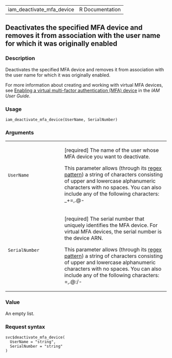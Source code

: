 <table style="width: 100%;">
<tbody>
<tr class="odd">
<td>iam_deactivate_mfa_device</td>
<td style="text-align: right;">R Documentation</td>
</tr>
</tbody>
</table>

## Deactivates the specified MFA device and removes it from association with the user name for which it was originally enabled

### Description

Deactivates the specified MFA device and removes it from association
with the user name for which it was originally enabled.

For more information about creating and working with virtual MFA
devices, see [Enabling a virtual multi-factor authentication (MFA)
device](https://docs.aws.amazon.com/IAM/latest/UserGuide/id_credentials_mfa_enable_virtual.html)
in the *IAM User Guide*.

### Usage

    iam_deactivate_mfa_device(UserName, SerialNumber)

### Arguments

<table>
<colgroup>
<col style="width: 35%" />
<col style="width: 65%" />
</colgroup>
<tbody>
<tr class="odd">
<td><code id="iam_deactivate_mfa_device_:_UserName">UserName</code></td>
<td><p>[required] The name of the user whose MFA device you want to
deactivate.</p>
<p>This parameter allows (through its <a
href="https://en.wikipedia.org/wiki/Regex">regex pattern</a>) a string
of characters consisting of upper and lowercase alphanumeric characters
with no spaces. You can also include any of the following characters:
_+=,.@-</p></td>
</tr>
<tr class="even">
<td><code
id="iam_deactivate_mfa_device_:_SerialNumber">SerialNumber</code></td>
<td><p>[required] The serial number that uniquely identifies the MFA
device. For virtual MFA devices, the serial number is the device
ARN.</p>
<p>This parameter allows (through its <a
href="https://en.wikipedia.org/wiki/Regex">regex pattern</a>) a string
of characters consisting of upper and lowercase alphanumeric characters
with no spaces. You can also include any of the following characters:
=,.@:/-</p></td>
</tr>
</tbody>
</table>

### Value

An empty list.

### Request syntax

    svc$deactivate_mfa_device(
      UserName = "string",
      SerialNumber = "string"
    )
